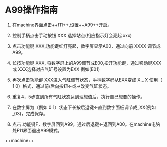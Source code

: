 # A99操作指南

1. 在machine界面点击++f11++,设置++A99++开启。


2. 控制手柄点击手动按钮 XXX 选择站点(相应指示灯会亮起 xxx)
3. 点击功能键 XXX,功能键红灯亮起，数字屏显示A00，通过向前 XXXX 调节成A99。
4. 长按功能键 XXX, 将数字屏上的A99调节成E00,松开功能键，通过移动键XXX 或 XXX选择对应气缸号设置为EXX 例如(E01)
5. 再次点击功能键 XXX进入气缸调节状态，手柄数字码从EXX变成 X _ X 使用（ 1  0）格式，通过前/后向按钮<-或->改变气缸状态。
6. 重复4，5步直到所有气缸状态达到理想值后，执行自己想要的操作。
7. 在数字屏为（例如 0 1）状态下长按后退键<-直到数字面板调节成_XX(例如_03)，完成保存。
8. 点击 功能键F，数字屏回到A99，通过后退键<-返回到A00。在machine电脑处F11界面退出A99模式。

++machine++ 



